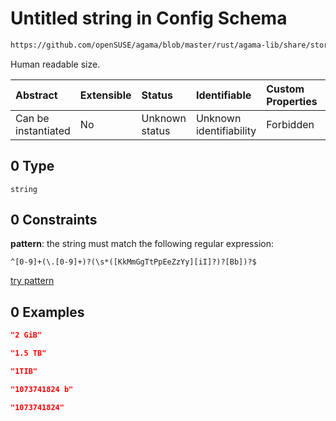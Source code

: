 # Untitled string in Config Schema

```txt
https://github.com/openSUSE/agama/blob/master/rust/agama-lib/share/storage.schema.json#/$defs/sizeValue/anyOf/0
```

Human readable size.

| Abstract            | Extensible | Status         | Identifiable            | Custom Properties | Additional Properties | Access Restrictions | Defined In                                                          |
| :------------------ | :--------- | :------------- | :---------------------- | :---------------- | :-------------------- | :------------------ | :------------------------------------------------------------------ |
| Can be instantiated | No         | Unknown status | Unknown identifiability | Forbidden         | Allowed               | none                | [storage.schema.json\*](storage.schema.json "open original schema") |

## 0 Type

`string`

## 0 Constraints

**pattern**: the string must match the following regular expression:&#x20;

```regexp
^[0-9]+(\.[0-9]+)?(\s*([KkMmGgTtPpEeZzYy][iI]?)?[Bb])?$
```

[try pattern](https://regexr.com/?expression=%5E%5B0-9%5D%2B\(%5C.%5B0-9%5D%2B\)%3F\(%5Cs*\(%5BKkMmGgTtPpEeZzYy%5D%5BiI%5D%3F\)%3F%5BBb%5D\)%3F%24 "try regular expression with regexr.com")

## 0 Examples

```json
"2 GiB"
```

```json
"1.5 TB"
```

```json
"1TIB"
```

```json
"1073741824 b"
```

```json
"1073741824"
```
